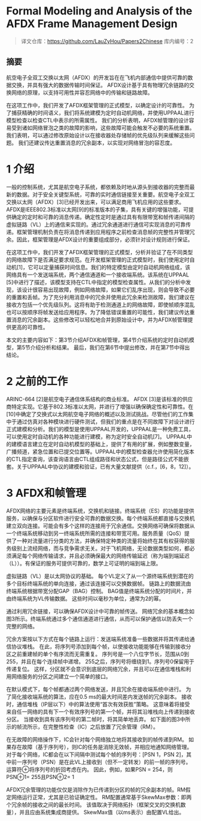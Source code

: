 # Formal Modeling and Analysis of the AFDX Frame Management Design

> 译文仓库：https://github.com/LauZyHou/Papers2Chinese
> 库内编号：2

## 摘要

航空电子全双工交换以太网（AFDX）的开发旨在在飞机内部通信中提供可靠的数据交换，并具有强大的数据传输时间保证。 AFDX设计基于具有物理冗余链路的交换网络的原理，以支持可用性并容忍网络中的传输和链路故障。

在这项工作中，我们开发了AFDX框架管理的正式模型，以确定设计的可靠性。 为了捕获精确的时间语义，我们将系统建模为定时自动机网络，并使用UPPAAL进行模型检查以检查CTL中表示的所需属性。 我们的分析表明，AFDX帧管理的设计容易受到诸如网络冒泡之类的故障的影响，这些故障可能会触发不必要的系统重置。 我们表明，可以通过修改原始设计以在接收器处存储帧的优先级队列来缓解这些问题。 我们还建议传达重置消息的冗余副本，以实现对网络冒泡的容忍度。

# 1 介绍

一般的控制系统，尤其是航空电子系统，都依赖及时地从源头到接收器的完整而最新的数据。对于安全关键型系统，可靠的实时通信链接至关重要。航空电子全双工交换以太网（AFDX）[3]已经开发出来，可以满足商用飞机应用的这些要求。 AFDX是IEEE802.3标准以太网[9]的标准版本的子集，具有关键的增强功能，可提供确定的定时和可靠的消息传递。确定性定时是通过具有有限带宽和帧传递间隔的虚拟链路（VL）上的通信来实现的。通过冗余通道进行通信可实现消息的可靠传递。框架管理机制负责在将消息传递到应用程序之前检查消息帧的完整性并管理冗余。因此，框架管理是AFDX设计的重要组成部分，必须针对设计规则进行保证。

在这项工作中，我们开发了AFDX框架管理的正式模型，分析并验证了在不同类型的网络故障下是否满足要求规范。在开发框架管理的正式模型时，我们使用定时自动机[1]，它可以定量捕获时间信息。我们的特定模型由定时自动机网络组成，该网络具有一个发送端系统，两个通信通道和一个接收端系统。该系统在UPPAAL [5]中进行了描述，该模型支持在CTL中指定的模型检查属性。从我们的分析中发现，该设计很容易出现故障，例如网络故障，如果它们乱序出现，则会导致不必要的重置和丢帧。为了充分利用消息中的冗余并使用此冗余来检测故障，我们建议在接收方包括一个优先级队列。这将有助于检测通道上的网络故障，即使帧顺序混乱也可以按顺序将帧发送给应用程序。为了降低错误重置的可能性，我们建议传达重置消息的冗余副本。这些修改可以轻松地合并到原始设计中，并为AFDX帧管理提供更高的可靠性。

本文的主要内容如下：第3节介绍AFDX和帧管理，第4节介绍系统的定时自动机模型，第5节介绍分析和结果。 最后，我们在第6节中提出修改，并在第7节中得出结论。

# 2 之前的工作

ARINC-664 [2]是航空电子通信体系结构的商业标准。 AFDX [3]是该标准的供应商特定实现。它基于802.3标准以太网，并进行了增强以确保确定性和可靠性。在[10]中确定了交换式以太网航空电子网络的概述以及测试挑战。尽管他们的工作集中于通过仿真对各种模块进行硬件测试，但我们的重点是在不同故障下对设计进行正式建模和分析。我们的模型是使用UPPAAL开发的，UPPAAL是一种免费工具，可以使用定时自动机的各种功能进行建模，称为定时安全自动机[7]。 UPPAAL中的建模语言建立在定时自动机模型的基础上，提供了有用的扩展，例如整数变量，广播频道，紧急位置和已提交位置等。UPPAAL中的模型检查器允许使用简化版本的CTL指定查询，该查询语言由CTL组成路径和状态公式，但是路径公式不能嵌套。关于UPPAAL中协议的建模和验证，已有大量文献提供（c.f.，[6，8，12]）。

# 3 AFDX和帧管理

AFDX网络的主要元素是终端系统，交换机和链接。终端系统（ES）的功能是提供服务，以确保与分区软件进行安全可靠的数据交换。每个终端系统都直接与交换机建立双向连接。可能会有多个这样的连接用于冗余通信。交换网络可确保将数据从一个终端系统移动到另一终端系统所需的连接和带宽可用。服务质量（QoS）提供了一种对流量进行分类的方法，并确保特定种类的流量将始终在其有权获得的服务级别上流经网络，而与竞争需求无关。对于飞机网络，无论数据类型如何，都必须满足每个网络传输请求，并且必须确保最大的网络传输延迟（称为端到端延迟（L））。有保证的服务可提供可靠的，数学上可证明的端到端上限。

虚拟链路（VL）是以太网协议的基础。 每个VL定义了从一个源终端系统到潜在的多个目标终端系统的单向连接，通过该连接可以交换数据帧。 链路上的数据流由终端系统根据带宽分配GAP（BAG）控制。 BAG值是终端系统分配的时间片，并由终端系统为VL传输数据。 这些时间以毫秒为单位，通常为2的幂。

通过利用冗余链接，可以确保AFDX设计中可靠的帧传送。 网络冗余的基本概念如图3所示。终端系统通过多个通信通道进行通信，从而可以保护通信以防丢失一个完整的网络。

冗余方案按以下方式在每个链路上运行：发送端系统准备一些数据并将其传递给通信协议堆栈。 在此，将序列号添加到每个帧，以使接收功能能够在传输到接收分区之前重建帧的单个有序流而无需重复。 序列号是一个八位字节长，范围从0到255，并且在每个连续帧中递增。 255之后，序列号将缠绕到1。序列号0保留用于传递复位。 这样，分区就不会意识到底层的网络冗余，并且可以在通信堆栈和利用网络服务的分区之间建立一个简单的接口。

在默认模式下，每个帧都通过两个网络发送，并且冗余在接收端系统中进行。 为了简化接收端系统的算法，应在0.5 ms的最大时间差内发送帧的冗余副本。 接收时，通信堆栈（IP层以下）中的算法使用“首次有效获胜”策略。 这意味着将接受来自任一网络的具有下一个有效序列号的第一个帧，并将其沿堆栈向上传递到接收分区。 当接收到具有该序列号的第二帧时，将其简单地丢弃。 如下面的图3中所示的帧流所示，在完整性检查（IC）之后放置了冗余管理（RM）。

在无故障的网络操作下，IC会针对每个网络独立地将其接收到的帧传递到RM。 如果存在故障（基于序列号），则IC的任务是消除无效帧，并相应地通知网络管理。 对于每个网络，IC都会在以下间隔中测试每个帧的序列号：[PSN 1，PSN 2]，其中前一序列号（PSN）是在此VL上接收到（但不一定转发）的前一帧的序列号。 运算符⊕将序列号的折回考虑在内。 因此，例如，如果PSN = 254，则PSN⊕1= 255且PSN⊕2= 1

AFDX冗余管理的功能仅仅是消除作为已传递到分区的帧的冗余副本的帧。RM假定网络运行正常，尤其是已验证确定性。 RM配置通常基于SkewMax参数：即两个冗余帧的接收之间的最长时间。 该值取决于网络拓扑（框架交叉的交换机数量），并且应由系统集成商提供。 SkewMax值（以ms表示）由配置VL给出。